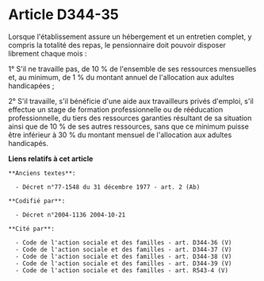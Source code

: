 # Article D344-35

Lorsque l'établissement assure un hébergement et un entretien complet, y compris la totalité des repas, le pensionnaire doit
pouvoir disposer librement chaque mois :

1° S'il ne travaille pas, de 10 % de l'ensemble de ses ressources mensuelles et, au minimum, de 1 % du montant annuel de
l'allocation aux adultes handicapées ;

2° S'il travaille, s'il bénéficie d'une aide aux travailleurs privés d'emploi, s'il effectue un stage de formation
professionnelle ou de rééducation professionnelle, du tiers des ressources garanties résultant de sa situation ainsi que de
10 % de ses autres ressources, sans que ce minimum puisse être inférieur à 30 % du montant mensuel de l'allocation aux
adultes handicapés.

**Liens relatifs à cet article**

	**Anciens textes**:

	  - Décret n°77-1548 du 31 décembre 1977 - art. 2 (Ab)

	**Codifié par**:

	  - Décret n°2004-1136 2004-10-21

	**Cité par**:

	  - Code de l'action sociale et des familles - art. D344-36 (V)
	  - Code de l'action sociale et des familles - art. D344-37 (V)
	  - Code de l'action sociale et des familles - art. D344-38 (V)
	  - Code de l'action sociale et des familles - art. D344-39 (V)
	  - Code de l'action sociale et des familles - art. R543-4 (V)
